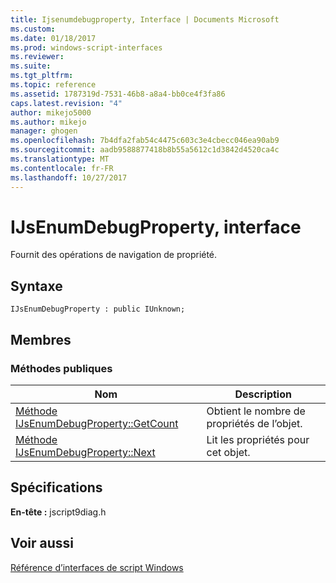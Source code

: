 ```yaml
---
title: Ijsenumdebugproperty, Interface | Documents Microsoft
ms.custom: 
ms.date: 01/18/2017
ms.prod: windows-script-interfaces
ms.reviewer: 
ms.suite: 
ms.tgt_pltfrm: 
ms.topic: reference
ms.assetid: 1787319d-7531-46b8-a8a4-bb0ce4f3fa86
caps.latest.revision: "4"
author: mikejo5000
ms.author: mikejo
manager: ghogen
ms.openlocfilehash: 7b4dfa2fab54c4475c603c3e4cbecc046ea90ab9
ms.sourcegitcommit: aadb9588877418b8b55a5612c1d3842d4520ca4c
ms.translationtype: MT
ms.contentlocale: fr-FR
ms.lasthandoff: 10/27/2017
---
```

# <a name="ijsenumdebugproperty-interface"></a>IJsEnumDebugProperty, interface
Fournit des opérations de navigation de propriété.  
  
## <a name="syntax"></a>Syntaxe  
  
```  
IJsEnumDebugProperty : public IUnknown;  
```  
  
## <a name="members"></a>Membres  
  
### <a name="public-methods"></a>M&#233;thodes publiques  
  
|Nom|Description|  
|----------|-----------------|  
|[Méthode IJsEnumDebugProperty::GetCount](../../winscript/reference/ijsenumdebugproperty-getcount-method.md)|Obtient le nombre de propriétés de l’objet.|  
|[Méthode IJsEnumDebugProperty::Next](../../winscript/reference/ijsenumdebugproperty-next-method.md)|Lit les propriétés pour cet objet.|  
  
## <a name="requirements"></a>Spécifications  
 **En-tête :** jscript9diag.h  
  
## <a name="see-also"></a>Voir aussi  
 [Référence d’interfaces de script Windows](../../winscript/reference/windows-script-interfaces-reference.md)